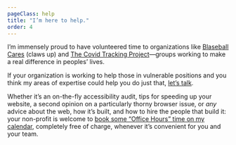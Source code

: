 ```yaml
---
pageClass: help
title: "I’m here to help."
order: 4
---
```

<div class="copy">

I’m immensely proud to have volunteered time to organizations like [Blaseball Cares](https://www.blaseballcares.com) (claws up) and [The Covid Tracking Project](https://covidtracking.com/)—groups working to make a real difference in peoples’ lives. 

If your organization is working to help those in vulnerable positions and you think my areas of expertise could help you do just that, [let’s talk](mailto:mat@matmarquis.com). 

Whether it’s an on-the-fly accessibility audit, tips for speeding up your website, a second opinion on a particularly thorny browser issue, or _any_ advice about the web, how it’s built, and how to hire the people that build it: your non-profit is welcome to [book some “Office Hours” time on my calendar](https://calendly.com/mat-marquis/office-hours), completely free of charge, whenever it’s convenient for you and your team.

</div>